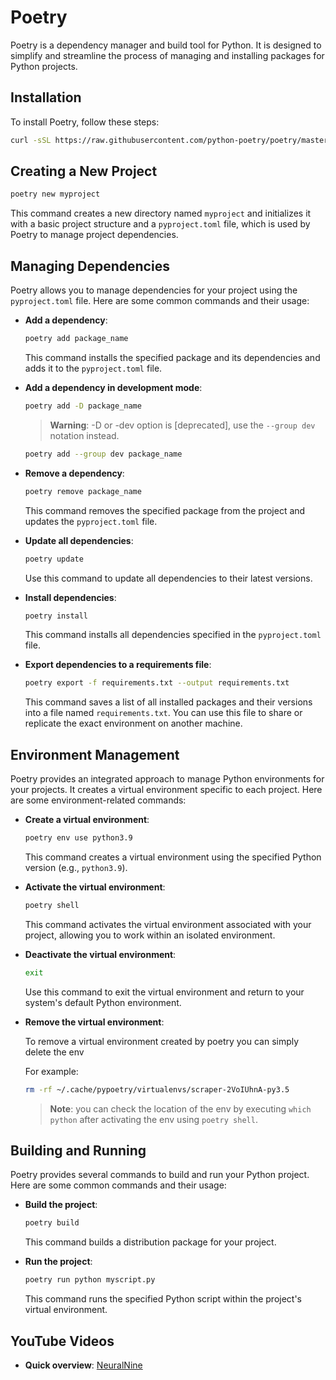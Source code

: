 # Poetry

Poetry is a dependency manager and build tool for Python. It is designed to simplify and streamline the process of managing and installing packages for Python projects.

## Installation

To install Poetry, follow these steps:

```bash
curl -sSL https://raw.githubusercontent.com/python-poetry/poetry/master/get-poetry.py | python -
```

## Creating a New Project

```bash
poetry new myproject
```

This command creates a new directory named `myproject` and initializes it with a basic project structure and a `pyproject.toml` file, which is used by Poetry to manage project dependencies.

## Managing Dependencies

Poetry allows you to manage dependencies for your project using the `pyproject.toml` file. Here are some common commands and their usage:

- **Add a dependency**:

  ```bash
  poetry add package_name
  ```

  This command installs the specified package and its dependencies and adds it to the `pyproject.toml` file.

- **Add a dependency in development mode**:

  ```bash
  poetry add -D package_name
  ```

  > **Warning**: -D or -dev option is [deprecated], use the `--group dev` notation instead.

  ```bash
  poetry add --group dev package_name
  ```

- **Remove a dependency**:

  ```bash
  poetry remove package_name
  ```

  This command removes the specified package from the project and updates the `pyproject.toml` file.

- **Update all dependencies**:

  ```bash
  poetry update
  ```

  Use this command to update all dependencies to their latest versions.

- **Install dependencies**:

  ```bash
  poetry install
  ```

  This command installs all dependencies specified in the `pyproject.toml` file.

- **Export dependencies to a requirements file**:

  ```bash
  poetry export -f requirements.txt --output requirements.txt
  ```

  This command saves a list of all installed packages and their versions into a file named `requirements.txt`. You can use this file to share or replicate the exact environment on another machine.

## Environment Management

Poetry provides an integrated approach to manage Python environments for your projects. It creates a virtual environment specific to each project. Here are some environment-related commands:

- **Create a virtual environment**:

  ```bash
  poetry env use python3.9
  ```

  This command creates a virtual environment using the specified Python version (e.g., `python3.9`).

- **Activate the virtual environment**:

  ```bash
  poetry shell
  ```

  This command activates the virtual environment associated with your project, allowing you to work within an isolated environment.

- **Deactivate the virtual environment**:

  ```bash
  exit
  ```

  Use this command to exit the virtual environment and return to your system's default Python environment.

- **Remove the virtual environment**:

  To remove a virtual environment created by poetry you can simply delete the env

  For example:

  ```bash
  rm -rf ~/.cache/pypoetry/virtualenvs/scraper-2VoIUhnA-py3.5
  ```

  > **Note**: you can check the location of the env by executing `which python` after activating the env using `poetry shell`.

## Building and Running

Poetry provides several commands to build and run your Python project. Here are some common commands and their usage:

- **Build the project**:

  ```bash
  poetry build
  ```

  This command builds a distribution package for your project.

- **Run the project**:

  ```bash
  poetry run python myscript.py
  ```

  This command runs the specified Python script within the project's virtual environment.

## YouTube Videos

- **Quick overview**: [NeuralNine](https://www.youtube.com/watch?v=Qks3eqlImy8)
